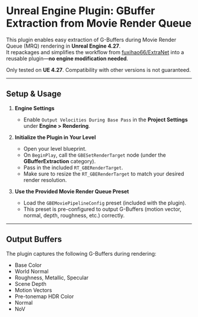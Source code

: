# Unreal Engine Plugin: GBuffer Extraction from Movie Render Queue

This plugin enables easy extraction of G-Buffers during Movie Render Queue (MRQ) rendering in **Unreal Engine 4.27**.  
It repackages and simplifies the workflow from [fuxihao66/ExtraNet](https://github.com/fuxihao66/ExtraNet/tree/main/EngineModificationGuide) into a reusable plugin—**no engine modification needed**.

Only tested on **UE 4.27**. Compatibility with other versions is not guaranteed.

---

## Setup & Usage

1. **Engine Settings**
   - Enable `Output Velocities During Base Pass` in the **Project Settings** under **Engine > Rendering**.

2. **Initialize the Plugin in Your Level**
   - Open your level blueprint.
   - On `BeginPlay`, call the `GBESetRenderTarget` node (under the **GBufferExtraction** category).
   - Pass in the included `RT_GBERenderTarget`.
   - Make sure to resize the `RT_GBERenderTarget` to match your desired render resolution.

3. **Use the Provided Movie Render Queue Preset**
   - Load the `GBEMoviePipelineConfig` preset (included with the plugin).
   - This preset is pre-configured to output G-Buffers (motion vector, normal, depth, roughness, etc.) correctly.
---

## Output Buffers
The plugin captures the following G-Buffers during rendering:

- Base Color
- World Normal
- Roughness, Metallic, Specular
- Scene Depth
- Motion Vectors
- Pre-tonemap HDR Color
- Normal
- NoV
